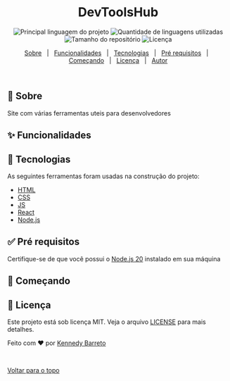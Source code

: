 <h1 align="center"> DevToolsHub
 </h1>

<p align="center">
  <img alt="Principal linguagem do projeto" src="https://img.shields.io/github/languages/top/KennedyBarreto/devtoolshub?color=af0fff">

  <img alt="Quantidade de linguagens utilizadas" src="https://img.shields.io/github/languages/count/KennedyBarreto/devtoolshub?color=af0fff">

  <img alt="Tamanho do repositório" src="https://img.shields.io/github/repo-size/KennedyBarreto/devtoolshub?color=af0fff">

  <img alt="Licença" src="https://img.shields.io/github/license/KennedyBarreto/devtoolshub?color=af0fff">



</p>



<p align="center">
  <a href="#dart-sobre">Sobre</a> &#xa0; | &#xa0; 
  <a href="#sparkles-funcionalidades">Funcionalidades</a> &#xa0; | &#xa0;
  <a href="#rocket-tecnologias">Tecnologias</a> &#xa0; | &#xa0;
  <a href="#white_check_mark-pré-requisitos">Pré requisitos</a> &#xa0; | &#xa0;
  <a href="#checkered_flag-começando">Começando</a> &#xa0; | &#xa0;
  <a href="#memo-licença">Licença</a> &#xa0; | &#xa0;
  <a href="https://github.com/KennedyBarreto" target="_blank">Autor</a>
</p>

<br>

## :dart: Sobre ##

Site com várias ferramentas uteis para desenvolvedores

 ## :sparkles: Funcionalidades ##
<!--
:heavy_check_mark: Gerar links de contato para Whatsapp; <br>
:heavy_check_mark: Permite enviar mensagens personalizadas embutidas ao link; <br>
:heavy_check_mark: Formatação de texto com estilos nativos do Whatsapp, com preview simultâneo;<br>
:heavy_check_mark: Opção de criar links com titulos customizados<br> -->



## :rocket: Tecnologias ##

As seguintes ferramentas foram usadas na construção do projeto:

- [HTML](https://developer.mozilla.org/pt-BR/docs/Web/HTML)
- [CSS](https://developer.mozilla.org/pt-BR/docs/Web/CSS)
- [JS](https://developer.mozilla.org/pt-BR/docs/Web/JavaScript)
- [React](https://react.dev/)
- [Node.js](https://nodejs.org/en)


## :white_check_mark: Pré requisitos ##

Certifique-se de que você possui o <a href="https://nodejs.org/en">Node.js 20</a> instalado
em sua máquina

## :checkered_flag: Começando ##
<!--
1 - Clone/Copie o repositório em sua máquina 

2 - Instale as dependencias
```bash
cd server
npm i 
cd ..
cd client
npm i
```
3 - Inicie o servidor node e o react
```bash
cd server
npm start
cd ..
cd client
npm start
```
-->
## :memo: Licença ##

Este projeto está sob licença MIT. Veja o arquivo [LICENSE](LICENSE.md) para mais detalhes.


Feito com :heart: por <a href="https://github.com/KennedyBarreto" target="_blank">Kennedy Barreto</a>

&#xa0;

<a href="#top">Voltar para o topo</a>
